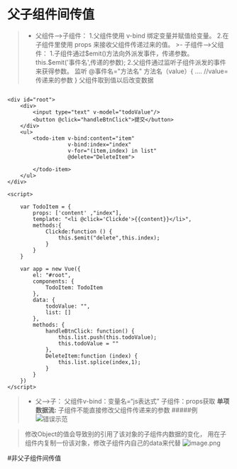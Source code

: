 # 父子组件间传值
>- 父组件—>子组件：
        1.父组件使用 v-bind 绑定变量并赋值给变量。
        2.在子组件里使用 props 来接收父组件传递过来的值。
     >-   子组件—>父组件：
  1.子组件通过\$emit()方法向外派发事件，传递参数。
    this.\$emit('事件名',传递的参数);
  2.父组件通过监听子组件派发的事件来获得参数。
监听 @事件名="方法名" 方法名（value）{ .... //value=传递来的参数 }
 父组件取到值以后改变数据

```
 
<div id="root">
    <div>
        <input type="text" v-model="todoValue"/>
        <button @click="handleBtnClick">提交</button>
    </div>
    <ul>
        <todo-item v-bind:content="item"
                   v-bind:index="index"
                   v-for="(item,index) in list"
                   @delete="DeleteItem">

        </todo-item>
    </ul>
</div>

<script>

    var TodoItem = {
        props: ['content' ,"index"],
        template: "<li @click='Clickde'>{{content}}</li>",
        methods:{
            Clickde:function () {
                this.$emit("delete",this.index);
            }
        }
    }

    var app = new Vue({
        el: "#root",
        components: {
            TodoItem: TodoItem
        },
        data: {
            todoValue: "",
            list: []
        },
        methods: {
            handleBtnClick: function() {
                this.list.push(this.todoValue);
                this.todoValue = ""
            },
            DeleteItem:function (index) {
                this.list.splice(index,1);
            }
        }
    })
</script>
```

>- 父—>子： 父组件v-bind：变量名=“js表达式”  子组件：props获取
 **单项数据流:** 子组件不能直接修改父组件传递来的参数
>#####例
>![**错误示范**](https://upload-images.jianshu.io/upload_images/9249356-ee7b59563d76b68a.png?imageMogr2/auto-orient/strip%7CimageView2/2/w/1240)


>修改Object的值会导致别的引用了该对象的子组件内数据的变化，
用在子组件内复制一份该对象，修改子组件内自己的data来代替
![image.png](https://upload-images.jianshu.io/upload_images/9249356-111402ba3201adce.png?imageMogr2/auto-orient/strip%7CimageView2/2/w/1240)



#非父子组件间传值

